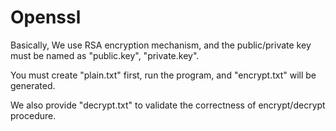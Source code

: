 # Openssl

Basically, We use RSA encryption mechanism, and the public/private key
must be named as "public.key", "private.key".

You must create "plain.txt" first, run the program, and "encrypt.txt" will be generated.

We also provide "decrypt.txt" to validate the correctness of encrypt/decrypt procedure.

